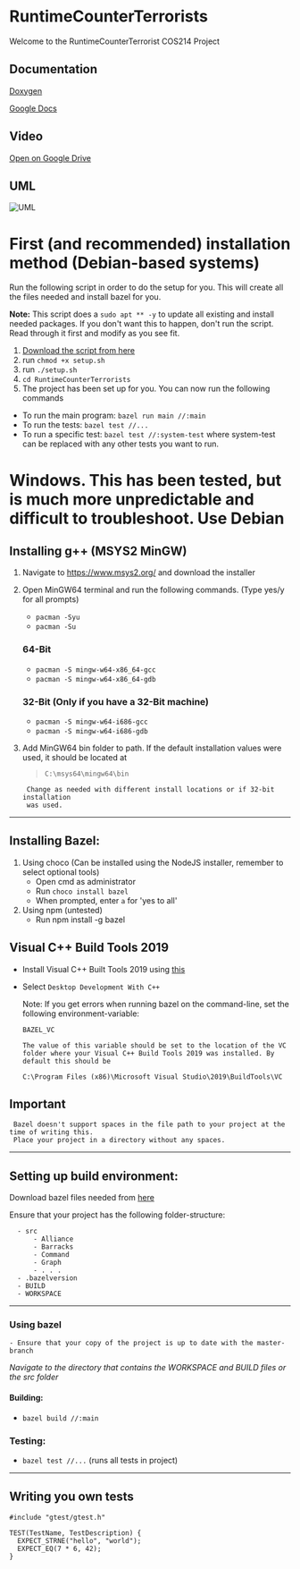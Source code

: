 # RuntimeCounterTerrorists

Welcome to the RuntimeCounterTerrorist COS214 Project

## Documentation
[Doxygen](https://dieseekat.github.io/RuntimeCounterTerrorists/index.html) 

[Google Docs](https://docs.google.com/document/d/1wPQdChdRe8x6-FHxGxEzU2a7WrWWuFxytirYL5Gymdk/edit#heading=h.m2bytxe04zha)

## Video
[Open on Google Drive](https://drive.google.com/file/d/1_sU0letCtILbBXaK2ELVYmQi0-52LZpk/view?usp=share_link)
## UML

![UML](https://user-images.githubusercontent.com/88578565/200355479-e56f8c21-8679-4320-a036-1853f0fbe2b2.jpg)

# First (and recommended) installation method (Debian-based systems)
Run the following script in order to do the setup for you. This will create all the files needed and install bazel for you. 

<b>Note:</b>  This script does a `sudo apt ** -y` to update all existing and install needed packages. If you don't want this to happen, don't run the script. Read through it first and modify as you see fit.

1) [Download the script from here](https://drive.google.com/file/d/1v0OU8vYQ9wNdssaHUvtPRzT3D3kuLXCe/view?usp=share_link)
2) run `chmod +x setup.sh`
3) run `./setup.sh`
4) `cd RuntimeCounterTerrorists`
5) The project has been set up for you. You can now run the following commands
  - To run the main program: `bazel run main //:main`
  - To run the tests: `bazel test //...`
  - To run a specific test: `bazel test //:system-test` where system-test can be replaced with any other tests you want to run.

# Windows. This has been tested, but is much more unpredictable and difficult to troubleshoot. Use Debian

## Installing g++ (MSYS2 MinGW)
1)  Navigate to https://www.msys2.org/ and download the installer
2)  Open MinGW64 terminal and run the following commands. (Type yes/y for all prompts)
    - `pacman -Syu`
    - `pacman -Su`
    ### 64-Bit 
    - `pacman -S mingw-w64-x86_64-gcc`
    - `pacman -S mingw-w64-x86_64-gdb`
        
    ### 32-Bit (Only if you have a 32-Bit machine)
    - `pacman -S mingw-w64-i686-gcc`
    - `pacman -S mingw-w64-i686-gdb`

3) Add MinGW64 bin folder to path. If the default installation values were used, it should be located at 
    > `C:\msys64\mingw64\bin`
    
        Change as needed with different install locations or if 32-bit installation 
        was used.
---
## Installing Bazel:
  1) Using choco (Can be installed using the NodeJS installer, remember to select optional tools)
        - Open cmd as administrator
        - Run `choco install bazel`
        - When prompted, enter `a` for 'yes to all' 
  2) Using npm (untested)
        - Run npm install -g bazel

## Visual C++ Build Tools 2019
  - Install Visual C++ Built Tools 2019 using [this](https://aka.ms/vs/16/release/vs_buildtools.exe)
  - Select `Desktop Development With C++`
    
    Note: If you get errors when running bazel on the command-line, set the following environment-variable:

        BAZEL_VC
    
        The value of this variable should be set to the location of the VC folder where your Visual C++ Build Tools 2019 was installed. By default this should be 

        C:\Program Files (x86)\Microsoft Visual Studio\2019\BuildTools\VC

## Important
     Bazel doesn't support spaces in the file path to your project at the time of writing this.
     Place your project in a directory without any spaces.
---
## Setting up build environment:
  Download bazel files needed from [here](https://drive.google.com/file/d/1JE14Qsq-5ExL5Cbw_WdedO1KjBWxJeNS/view?usp=sharing)

  Ensure that your project has the following folder-structure:
  
      - src
          - Alliance
          - Barracks
          - Command
          - Graph
          - . . . 
      - .bazelversion
      - BUILD
      - WORKSPACE
---
### Using bazel
    - Ensure that your copy of the project is up to date with the master-branch
  
  _Navigate to the directory that contains the WORKSPACE and BUILD files or the src folder_
  #### Building:
  -  `bazel build //:main`
  ### Testing:
  - `bazel test //...` (runs all tests in project)
---
## Writing you own tests
```
#include "gtest/gtest.h"

TEST(TestName, TestDescription) {
  EXPECT_STRNE("hello", "world");
  EXPECT_EQ(7 * 6, 42);
}
```
